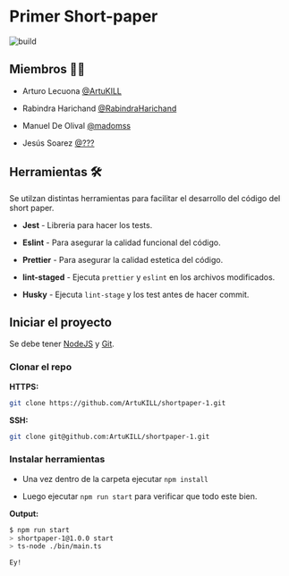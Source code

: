 # Primer Short-paper

![build](https://img.shields.io/github/workflow/status/ArtuKILL/shortpaper-1/Node.js%20CI)

## Miembros 🦸‍♂️

- Arturo Lecuona [@ArtuKILL](https://github.com/ArtuKILL)

- Rabindra Harichand [@RabindraHarichand](https://github.com/RabindraHarichand)

- Manuel De Olival [@madomss](https://github.com/madomss)

- Jesús Soarez [@???](https://github.com/)

## Herramientas 🛠

Se utilzan distintas herramientas para facilitar el desarrollo del código del short paper.

- **Jest** - Libreria para hacer los tests.

- **Eslint** - Para asegurar la calidad funcional del código.

- **Prettier** - Para asegurar la calidad estetica del código.

- **lint-staged** - Ejecuta `prettier` y `eslint` en los archivos modificados.

- **Husky** - Ejecuta `lint-stage` y los test antes de hacer commit.

## Iniciar el proyecto

Se debe tener [NodeJS](https://nodejs.org/es/) y [Git](https://git-scm.com/downloads).

### Clonar el repo

**HTTPS:**

```bash
git clone https://github.com/ArtuKILL/shortpaper-1.git
```

**SSH:**

```bash
git clone git@github.com:ArtuKILL/shortpaper-1.git
```

### Instalar herramientas

- Una vez dentro de la carpeta ejecutar `npm install`

- Luego ejecutar `npm run start` para verificar que todo este bien.

**Output:**

```bash
$ npm run start
> shortpaper-1@1.0.0 start
> ts-node ./bin/main.ts

Ey!
```
